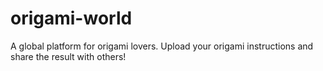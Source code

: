 # origami-world
A global platform for origami lovers. Upload your origami instructions and share the result with others!
